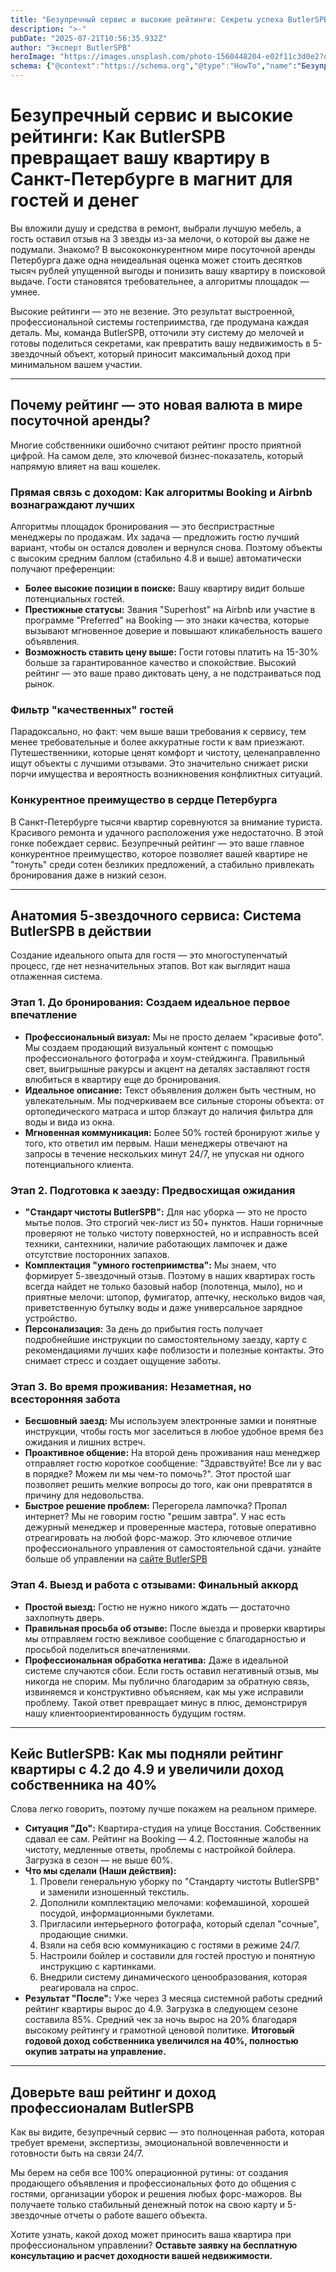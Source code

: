 ```yaml
---
title: "Безупречный сервис и высокие рейтинги: Секреты успеха ButlerSPB"
description: ">-"
pubDate: "2025-07-21T10:56:35.932Z"
author: "Эксперт ButlerSPB"
heroImage: "https://images.unsplash.com/photo-1560448204-e02f11c3d0e2?q=80&w=2070&auto=format&fit=crop"
schema: {"@context":"https://schema.org","@type":"HowTo","name":"Безупречный сервис и высокие рейтинги: Секреты успеха ButlerSPB","description":">-","image":{"@type":"ImageObject","url":"https://images.unsplash.com/photo-1560448204-e02f11c3d0e2?q=80&w=2070&auto=format&fit=crop"},"aggregateRating":{"@type":"AggregateRating","ratingValue":"5.0","reviewCount":868,"bestRating":"5","worstRating":"1"},"publisher":{"@type":"Organization","name":"Блог ButlerSPB","logo":{"@type":"ImageObject","url":"https://butlerspb-blog.netlify.app/favicon.ico"}},"mainEntityOfPage":{"@type":"WebPage","@id":"https://butlerspb-blog.netlify.app/blog/bezuprechnyy-servis-i-vysokie-reytingi/"}}
---
```


# Безупречный сервис и высокие рейтинги: Как ButlerSPB превращает вашу квартиру в Санкт-Петербурге в магнит для гостей и денег

Вы вложили душу и средства в ремонт, выбрали лучшую мебель, а гость оставил отзыв на 3 звезды из-за мелочи, о которой вы даже не подумали. Знакомо? В высококонкурентном мире посуточной аренды Петербурга даже одна неидеальная оценка может стоить десятков тысяч рублей упущенной выгоды и понизить вашу квартиру в поисковой выдаче. Гости становятся требовательнее, а алгоритмы площадок — умнее.

Высокие рейтинги — это не везение. Это результат выстроенной, профессиональной системы гостеприимства, где продумана каждая деталь. Мы, команда ButlerSPB, отточили эту систему до мелочей и готовы поделиться секретами, как превратить вашу недвижимость в 5-звездочный объект, который приносит максимальный доход при минимальном вашем участии.

---

## Почему рейтинг — это новая валюта в мире посуточной аренды?

Многие собственники ошибочно считают рейтинг просто приятной цифрой. На самом деле, это ключевой бизнес-показатель, который напрямую влияет на ваш кошелек.

### Прямая связь с доходом: Как алгоритмы Booking и Airbnb вознаграждают лучших

Алгоритмы площадок бронирования — это беспристрастные менеджеры по продажам. Их задача — предложить гостю лучший вариант, чтобы он остался доволен и вернулся снова. Поэтому объекты с высоким средним баллом (стабильно 4.8 и выше) автоматически получают преференции:

*   **Более высокие позиции в поиске:** Вашу квартиру видит больше потенциальных гостей.
*   **Престижные статусы:** Звания "Superhost" на Airbnb или участие в программе "Preferred" на Booking — это знаки качества, которые вызывают мгновенное доверие и повышают кликабельность вашего объявления.
*   **Возможность ставить цену выше:** Гости готовы платить на 15-30% больше за гарантированное качество и спокойствие. Высокий рейтинг — это ваше право диктовать цену, а не подстраиваться под рынок.

### Фильтр "качественных" гостей

Парадоксально, но факт: чем выше ваши требования к сервису, тем менее требовательные и более аккуратные гости к вам приезжают. Путешественники, которые ценят комфорт и чистоту, целенаправленно ищут объекты с лучшими отзывами. Это значительно снижает риски порчи имущества и вероятность возникновения конфликтных ситуаций.

### Конкурентное преимущество в сердце Петербурга

В Санкт-Петербурге тысячи квартир соревнуются за внимание туриста. Красивого ремонта и удачного расположения уже недостаточно. В этой гонке побеждает сервис. Безупречный рейтинг — это ваше главное конкурентное преимущество, которое позволяет вашей квартире не "тонуть" среди сотен безликих предложений, а стабильно привлекать бронирования даже в низкий сезон.

---

## Анатомия 5-звездочного сервиса: Система ButlerSPB в действии

Создание идеального опыта для гостя — это многоступенчатый процесс, где нет незначительных этапов. Вот как выглядит наша отлаженная система.

### Этап 1. До бронирования: Создаем идеальное первое впечатление

*   **Профессиональный визуал:** Мы не просто делаем "красивые фото". Мы создаем продающий визуальный контент с помощью профессионального фотографа и хоум-стейджинга. Правильный свет, выигрышные ракурсы и акцент на деталях заставляют гостя влюбиться в квартиру еще до бронирования.
*   **Идеальное описание:** Текст объявления должен быть честным, но увлекательным. Мы подчеркиваем все сильные стороны объекта: от ортопедического матраса и штор блэкаут до наличия фильтра для воды и вида из окна.
*   **Мгновенная коммуникация:** Более 50% гостей бронируют жилье у того, кто ответил им первым. Наши менеджеры отвечают на запросы в течение нескольких минут 24/7, не упуская ни одного потенциального клиента.

### Этап 2. Подготовка к заезду: Предвосхищая ожидания

*   **"Стандарт чистоты ButlerSPB":** Для нас уборка — это не просто мытье полов. Это строгий чек-лист из 50+ пунктов. Наши горничные проверяют не только чистоту поверхностей, но и исправность всей техники, сантехники, наличие работающих лампочек и даже отсутствие посторонних запахов.
*   **Комплектация "умного гостеприимства":** Мы знаем, что формирует 5-звездочный отзыв. Поэтому в наших квартирах гость всегда найдет не только базовый набор (полотенца, мыло), но и приятные мелочи: штопор, фумигатор, аптечку, несколько видов чая, приветственную бутылку воды и даже универсальное зарядное устройство.
*   **Персонализация:** За день до прибытия гость получает подробнейшие инструкции по самостоятельному заезду, карту с рекомендациями лучших кафе поблизости и полезные контакты. Это снимает стресс и создает ощущение заботы.

### Этап 3. Во время проживания: Незаметная, но всесторонняя забота

*   **Бесшовный заезд:** Мы используем электронные замки и понятные инструкции, чтобы гость мог заселиться в любое удобное время без ожидания и лишних встреч.
*   **Проактивное общение:** На второй день проживания наш менеджер отправляет гостю короткое сообщение: "Здравствуйте! Все ли у вас в порядке? Можем ли мы чем-то помочь?". Этот простой шаг позволяет решить мелкие вопросы до того, как они превратятся в причину для недовольства.
*   **Быстрое решение проблем:** Перегорела лампочка? Пропал интернет? Мы не говорим гостю "решим завтра". У нас есть дежурный менеджер и проверенные мастера, готовые оперативно отреагировать на любой форс-мажор. Это ключевое отличие профессионального управления от самостоятельной сдачи. узнайте больше об управлении на <a href="https://butlerspb.ru/rent" target="_blank" rel="nofollow">сайте ButlerSPB</a>

### Этап 4. Выезд и работа с отзывами: Финальный аккорд

*   **Простой выезд:** Гостю не нужно никого ждать — достаточно захлопнуть дверь.
*   **Правильная просьба об отзыве:** После выезда и проверки квартиры мы отправляем гостю вежливое сообщение с благодарностью и просьбой поделиться впечатлениями.
*   **Профессиональная обработка негатива:** Даже в идеальной системе случаются сбои. Если гость оставил негативный отзыв, мы никогда не спорим. Мы публично благодарим за обратную связь, извиняемся и конструктивно объясняем, как мы уже исправили проблему. Такой ответ превращает минус в плюс, демонстрируя нашу клиентоориентированность будущим гостям.

---

## Кейс ButlerSPB: Как мы подняли рейтинг квартиры с 4.2 до 4.9 и увеличили доход собственника на 40%

Слова легко говорить, поэтому лучше покажем на реальном примере.

*   **Ситуация "До":** Квартира-студия на улице Восстания. Собственник сдавал ее сам. Рейтинг на Booking — 4.2. Постоянные жалобы на чистоту, медленные ответы, проблемы с настройкой бойлера. Загрузка в сезон — не выше 60%.
*   **Что мы сделали (Наши действия):**
    1.  Провели генеральную уборку по "Стандарту чистоты ButlerSPB" и заменили изношенный текстиль.
    2.  Дополнили комплектацию мелочами: кофемашиной, хорошей посудой, информационными буклетами.
    3.  Пригласили интерьерного фотографа, который сделал "сочные", продающие снимки.
    4.  Взяли на себя всю коммуникацию с гостями в режиме 24/7.
    5.  Настроили бойлер и составили для гостей простую и понятную инструкцию с картинками.
    6.  Внедрили систему динамического ценообразования, которая реагировала на спрос.
*   **Результат "После":** Уже через 3 месяца системной работы средний рейтинг квартиры вырос до 4.9. Загрузка в следующем сезоне составила 85%. Средний чек за ночь вырос на 20% благодаря высокому рейтингу и грамотной ценовой политике. **Итоговый годовой доход собственника увеличился на 40%, полностью окупив затраты на управление.**

---

## Доверьте ваш рейтинг и доход профессионалам ButlerSPB

Как вы видите, безупречный сервис — это полноценная работа, которая требует времени, экспертизы, эмоциональной вовлеченности и готовности быть на связи 24/7.

Мы берем на себя все 100% операционной рутины: от создания продающего объявления и профессиональных фото до общения с гостями, организации уборок и решения любых форс-мажоров. Вы получаете только стабильный денежный поток на свою карту и 5-звездочные отчеты о работе вашего объекта.

Хотите узнать, какой доход может приносить ваша квартира при профессиональном управлении? **Оставьте заявку на бесплатную консультацию и расчет доходности вашей недвижимости.**
